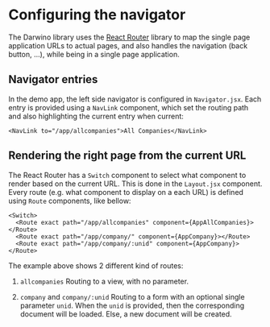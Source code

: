 # Configuring the navigator
The Darwino library uses the [React Router](https://reacttraining.com/react-router/) library to map the single page application URLs to actual pages, and also handles the navigation (back button, ...), while being in a single page application.

## Navigator entries
In the demo app, the left side navigator is configured in `Navigator.jsx`. Each entry is provided using a `NavLink` component, which set the routing path and also highlighting the current entry when current:

    <NavLink to="/app/allcompanies">All Companies</NavLink>

## Rendering the right page from the current URL
The React Router has a `Switch` component to select what component to render based on the current URL. This is done in the `Layout.jsx` component. Every route (e.g. what component to display on a each URL) is defined using `Route` components, like bellow:

    <Switch>
      <Route exact path="/app/allcompanies" component={AppAllCompanies}></Route>
      <Route exact path="/app/company/" component={AppCompany}></Route>
      <Route exact path="/app/company/:unid" component={AppCompany}></Route>

The example above shows 2 different kind of routes:

1. `allcompanies`
  Routing to a view, with no parameter.
  
2. `company` and `company/:unid`
  Routing to a form with an optional single parameter `unid`. When the `unid` is provided, then the corresponding document will be loaded. Else, a new document will be created.
